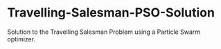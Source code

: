 # Travelling-Salesman-PSO-Solution
Solution to the Travelling Salesman Problem using a Particle Swarm optimizer.
